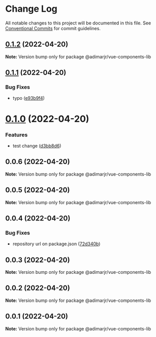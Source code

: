 # Change Log

All notable changes to this project will be documented in this file.
See [Conventional Commits](https://conventionalcommits.org) for commit guidelines.

## [0.1.2](https://github.com/adimarjr/lerna-ts-repo/compare/@adimarjr/vue-components-lib@0.1.1...@adimarjr/vue-components-lib@0.1.2) (2022-04-20)

**Note:** Version bump only for package @adimarjr/vue-components-lib





## [0.1.1](https://github.com/adimarjr/lerna-ts-repo/compare/@adimarjr/vue-components-lib@0.1.0...@adimarjr/vue-components-lib@0.1.1) (2022-04-20)


### Bug Fixes

* typo ([e93b9f4](https://github.com/adimarjr/lerna-ts-repo/commit/e93b9f47894b369a2889fd6f8f4ac1b07e7ad5ca))





# [0.1.0](https://github.com/adimarjr/lerna-ts-repo/compare/@adimarjr/vue-components-lib@0.0.6...@adimarjr/vue-components-lib@0.1.0) (2022-04-20)


### Features

* test change ([d3bb8d6](https://github.com/adimarjr/lerna-ts-repo/commit/d3bb8d690fa2a602e2d1af291d7c7d48783c9af7))





## 0.0.6 (2022-04-20)

**Note:** Version bump only for package @adimarjr/vue-components-lib





## 0.0.5 (2022-04-20)

**Note:** Version bump only for package @adimarjr/vue-components-lib





## 0.0.4 (2022-04-20)


### Bug Fixes

* repository url on package.json ([72d340b](https://github.com/adimarjr/lerna-ts-repo/commit/72d340b29580643f5bc05abee6de0aa034085064))





## 0.0.3 (2022-04-20)

**Note:** Version bump only for package @adimarjr/vue-components-lib





## 0.0.2 (2022-04-20)

**Note:** Version bump only for package @adimarjr/vue-components-lib





## 0.0.1 (2022-04-20)

**Note:** Version bump only for package @adimarjr/vue-components-lib

